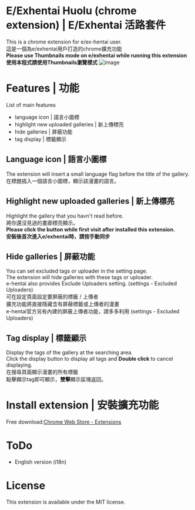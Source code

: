 # E/Exhentai Huolu (chrome extension) | E/Exhentai 活路套件
This is a chrome extension for e/ex-hentai user.   
這是一個為e/exhentai用戶打造的chrome擴充功能   
**Please use Thumbnails mode on e/exhentai while running this extension**   
**使用本程式請使用Thumbnails瀏覽模式**
![image](https://github.com/chuang861012/exhentai-huolu-chrome_extension/blob/master/README%20resource/demo.gif)
# Features | 功能
List of main features
- language icon | 語言小圖標
- highlight new uploaded galleries | 新上傳標亮
- hide galleries | 屏蔽功能
- tag display | 標籤顯示
## Language icon | 語言小圖標
The extension will insert a small language flag before the title of the gallery.   
在標題插入一個語言小圖標，顯示該漫畫的語言。
## Highlight new uploaded galleries | 新上傳標亮
Highlight the gallery that you havn't read before.   
將你還沒見過的畫廊標亮顯示。   
**Please click the button while first visit after installed this extension.**   
**安裝後首次進入e/exhentai時，請按手動同步**
## Hide galleries | 屏蔽功能
You can set excluded tags or uploader in the setting page.   
The extension will hide galleries with these tags or uploader.   
e-hentai also provides Exclude Uploaders setting. (settings - Excluded Uploaders)   
可在設定頁面設定要屏蔽的標籤 / 上傳者   
擴充功能將直接隱藏含有屏蔽標籤或上傳者的漫畫   
e-hentai官方另有內建的屏蔽上傳者功能，請多多利用 (settings - Excluded Uploaders)
## Tag display | 標籤顯示
Display the tags of the gallery at the searching area.   
Click the display button to display all tags and **Double click** to cancel displaying.   
在搜尋頁面顯示漫畫的所有標籤   
點擊顯示tag即可顯示，**雙擊**顯示區塊返回。

# Install extension | 安裝擴充功能
Free download:[Chrome Web Store - Extensions](https://chrome.google.com/webstore/detail/eexhentai%E6%B4%BB%E8%B7%AF%E5%A5%97%E4%BB%B6%E6%96%B0%E4%B8%8A%E5%82%B3%E6%A8%99%E4%BA%AE%E3%80%81tags%E9%A0%90%E8%A6%BD/kjciejplcemabaonmonjjjbloofpeena)
# ToDo
- English version (i18n)
# License
This extension is available under the MIT license.
